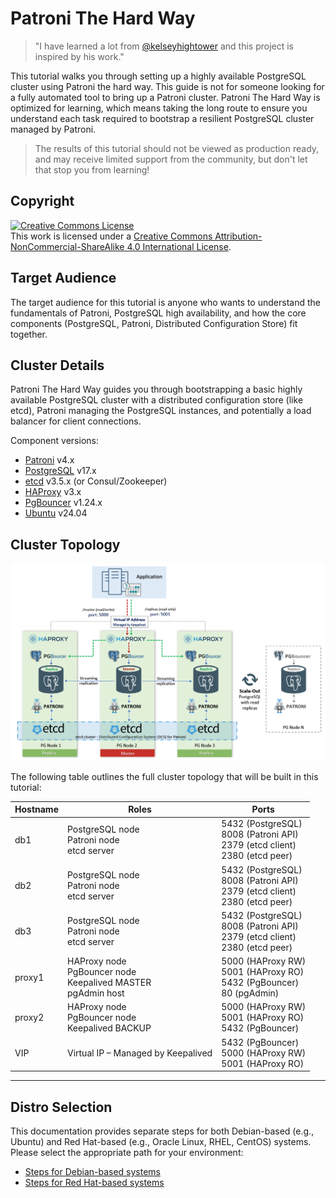# Patroni The Hard Way

> "I have learned a lot from [@kelseyhightower](https://github.com/kelseyhightower) and this project is inspired by his work."

This tutorial walks you through setting up a highly available PostgreSQL cluster using Patroni the hard way. This guide is not for someone looking for a fully automated tool to bring up a Patroni cluster. Patroni The Hard Way is optimized for learning, which means taking the long route to ensure you understand each task required to bootstrap a resilient PostgreSQL cluster managed by Patroni.

> The results of this tutorial should not be viewed as production ready, and may receive limited support from the community, but don't let that stop you from learning!

## Copyright

<a rel="license" href="http://creativecommons.org/licenses/by-nc-sa/4.0/"><img alt="Creative Commons License" style="border-width:0" src="https://i.creativecommons.org/l/by-nc-sa/4.0/88x31.png" /></a><br />This work is licensed under a <a rel="license" href="http://creativecommons.org/licenses/by-nc-sa/4.0/">Creative Commons Attribution-NonCommercial-ShareAlike 4.0 International License</a>.

## Target Audience

The target audience for this tutorial is anyone who wants to understand the fundamentals of Patroni, PostgreSQL high availability, and how the core components (PostgreSQL, Patroni, Distributed Configuration Store) fit together.

## Cluster Details

Patroni The Hard Way guides you through bootstrapping a basic highly available PostgreSQL cluster with a distributed configuration store (like etcd), Patroni managing the PostgreSQL instances, and potentially a load balancer for client connections.

Component versions:

* [Patroni](https://github.com/zalando/patroni) v4.x
* [PostgreSQL](https://www.postgresql.org/) v17.x
* [etcd](https://github.com/etcd-io/etcd) v3.5.x (or Consul/Zookeeper)
* [HAProxy](https://github.com/haproxy/haproxy/) v3.x
* [PgBouncer](https://github.com/pgbouncer/pgbouncer) v1.24.x
* [Ubuntu](https://ubuntu.com/) v24.04

## Cluster Topology

![Cluster Topology](WithHaProxyKeepalived.png)

The following table outlines the full cluster topology that will be built in this tutorial:

| Hostname | Roles | Ports |
|----------|-------|-------|
| db1 | PostgreSQL node<br>Patroni node<br>etcd server | 5432 (PostgreSQL)<br>8008 (Patroni API)<br>2379 (etcd client)<br>2380 (etcd peer) |
| db2 | PostgreSQL node<br>Patroni node<br>etcd server | 5432 (PostgreSQL)<br>8008 (Patroni API)<br>2379 (etcd client)<br>2380 (etcd peer) |
| db3 | PostgreSQL node<br>Patroni node<br>etcd server | 5432 (PostgreSQL)<br>8008 (Patroni API)<br>2379 (etcd client)<br>2380 (etcd peer) |
| proxy1 | HAProxy node<br>PgBouncer node<br>Keepalived MASTER<br>pgAdmin host | 5000 (HAProxy RW)<br>5001 (HAProxy RO)<br>5432 (PgBouncer)<br>80 (pgAdmin) |
| proxy2 | HAProxy node<br>PgBouncer node<br>Keepalived BACKUP | 5000 (HAProxy RW)<br>5001 (HAProxy RO)<br>5432 (PgBouncer) |
| VIP | Virtual IP – Managed by Keepalived | 5432 (PgBouncer)<br>5000 (HAProxy RW)<br>5001 (HAProxy RO) |

---

## Distro Selection

This documentation provides separate steps for both Debian-based (e.g., Ubuntu) and Red Hat-based (e.g., Oracle Linux, RHEL, CentOS) systems. Please select the appropriate path for your environment:

- [Steps for Debian-based systems](docs/debian/01-prerequisites.md)
- [Steps for Red Hat-based systems](docs/redhat/01-prerequisites.md)
